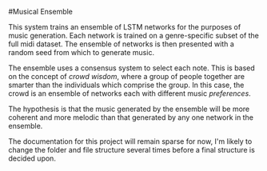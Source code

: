 #Musical Ensemble

This system trains an ensemble of LSTM networks for the purposes of music generation. Each network is trained on a genre-specific subset of the full midi dataset. The ensemble of networks is then presented with a random seed from which to generate music. 

The ensemble uses a consensus system to select each note.  This is based on the concept of *crowd wisdom*, where a group of people together are smarter than the individuals which comprise the group. In this case, the crowd is an ensemble of networks each with different music *preferences*. 

The hypothesis is that the music generated by the ensemble will be more coherent and more melodic than that generated by any one network in the ensemble. 

The documentation for this project will remain sparse for now, I'm likely to change the folder and file structure several times before a final structure is decided upon.